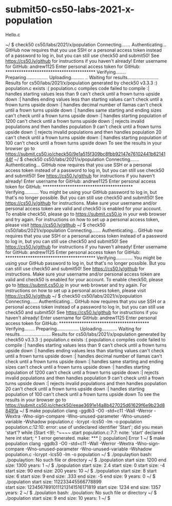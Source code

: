 # submit50-cs50-labs-2021-x-population
Hello.c


~/ $ check50 cs50/labs/2021/x/population
Connecting.......
Authenticating...
GitHub now requires that you use SSH or a personal access token instead of a password to log in, but you can still use check50 and submit50! See https://cs50.ly/github for instructions if you haven't already!
Enter username for GitHub: andrew1125
Enter personal access token for GitHub: ****************************************
Verifying........
Preparing.................
Uploading.......... ..
Waiting for results........................
Results for cs50/labs/2021/x/population generated by check50 v3.3.3
:) population.c exists
:( population.c compiles
    code failed to compile
:| handles starting values less than 9
    can't check until a frown turns upside down
:| handles ending values less than starting values
    can't check until a frown turns upside down
:| handles decimal number of llamas
    can't check until a frown turns upside down
:| handles same starting and ending sizes
    can't check until a frown turns upside down
:| handles starting population of 1200
    can't check until a frown turns upside down
:| rejects invalid populations and then handles population 9
    can't check until a frown turns upside down
:| rejects invalid populations and then handles population 20
    can't check until a frown turns upside down
:| handles starting population of 100
    can't check until a frown turns upside down
To see the results in your browser go to https://submit.cs50.io/check50/9e1a515f309bc8fbb92147e76102441b6214144f
~/ $  check50 cs50/labs/2021/x/population
Connecting.......
Authenticating...
GitHub now requires that you use SSH or a personal access token instead of a password to log in, but you can still use check50 and submit50! See https://cs50.ly/github for instructions if you haven't already!
Enter username for GitHub: andrwe1125
Enter personal access token for GitHub: ****************************************
Verifying...........
You might be using your GitHub password to log in, but that's no longer possible. But you can still use check50 and submit50! See https://cs50.ly/github for instructions.
Make sure your username and/or personal access token are valid and check50 is enabled for your account. To enable check50, please go to https://submit.cs50.io in your web browser and try again. For instructions on how to set up a personal access token, please visit https://cs50.ly/github
~/ $ check50 cs50/labs/2021/x/population
Connecting.......
Authenticating...
GitHub now requires that you use SSH or a personal access token instead of a password to log in, but you can still use check50 and submit50! See https://cs50.ly/github for instructions if you haven't already!
Enter username for GitHub: andrew1125
Enter personal access token for GitHub: ****************************************
Verifying.............
You might be using your GitHub password to log in, but that's no longer possible. But you can still use check50 and submit50! See https://cs50.ly/github for instructions.
Make sure your username and/or personal access token are valid and check50 is enabled for your account. To enable check50, please go to https://submit.cs50.io in your web browser and try again. For instructions on how to set up a personal access token, please visit https://cs50.ly/github
~/ $ check50 cs50/labs/2021/x/population
Connecting......
Authenticating...
GitHub now requires that you use SSH or a personal access token instead of a password to log in, but you can still use check50 and submit50! See https://cs50.ly/github for instructions if you haven't already!
Enter username for GitHub: andrew1125
Enter personal access token for GitHub: ****************************************
Verifying........
Preparing.................
Uploading............
Waiting for results........................
Results for cs50/labs/2021/x/population generated by check50 v3.3.3
:) population.c exists
:( population.c compiles
    code failed to compile
:| handles starting values less than 9
    can't check until a frown turns upside down
:| handles ending values less than starting values
    can't check until a frown turns upside down
:| handles decimal number of llamas
    can't check until a frown turns upside down
:| handles same starting and ending sizes
    can't check until a frown turns upside down
:| handles starting population of 1200
    can't check until a frown turns upside down
:| rejects invalid populations and then handles population 9
    can't check until a frown turns upside down
:| rejects invalid populations and then handles population 20
    can't check until a frown turns upside down
:| handles starting population of 100
    can't check until a frown turns upside down
To see the results in your browser go to https://submit.cs50.io/check50/eeae3691e14a8b427025d61629f6e9b23d88491a
~/ $ make population
clang -ggdb3 -O0 -std=c11 -Wall -Werror -Wextra -Wno-sign-compare -Wno-unused-parameter -Wno-unused-variable -Wshadow    population.c  -lcrypt -lcs50 -lm -o population
population.c:12:10: error: use of undeclared identifier 'Start'; did you mean 'start'?
  while (Start <9);
         ^~~~~
         start
population.c:7:7: note: 'start' declared here
  int start;
      ^
1 error generated.
make: *** [<builtin>: population] Error 1
~/ $ make population
clang -ggdb3 -O0 -std=c11 -Wall -Werror -Wextra -Wno-sign-compare -Wno-unused-parameter -Wno-unused-variable -Wshadow    population.c  -lcrypt -lcs50 -lm -o population
~/ $ ./populaytion
bash: ./populaytion: No such file or directory
~/ $ ./population
start size: 1200 
end size: 1300
years: 1
~/ $ ./population
start size: 2.4
start size: 0
start size: -4
start size: 90
end size: 200
years: 10
~/ $ ./population
start size: 8
start size: 6
start size: 9
end size: .333
end size: -5
end size: 9
years: 0
~/ $ ./population
start size: 112233445566778899  
start size: 12345678910111213141516171819
start size: 1234
end size: 1357
years: 2
~/ $ ./poulation
bash: ./poulation: No such file or directory
~/ $ ./population
start size: 9
end size: 10
years: 1
~/ $ 
